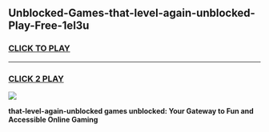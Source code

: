 
## Unblocked-Games-that-level-again-unblocked-Play-Free-1el3u
<h3>
<a href="https://premium76.site?title=that-level-again-unblocked&ref=23A">CLICK TO PLAY</a></h3>
<hr>

<h3>
<a href="https://premium76.site?title=that-level-again-unblocked&ref=23A">CLICK 2 PLAY</a>
  
</h3>

<a href="https://premium76.site?title=that-level-again-unblocked&ref=23A"><img src="https://clearcache.store/games.png"></a>


**that-level-again-unblocked games unblocked: Your Gateway to Fun and Accessible Online Gaming**
